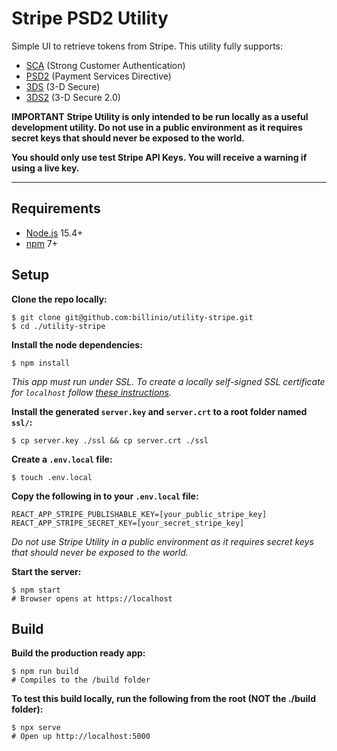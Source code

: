 # Stripe PSD2 Utility

Simple UI to retrieve tokens from Stripe. This utility fully supports:

- [SCA](https://en.wikipedia.org/wiki/Strong_customer_authentication) (Strong Customer Authentication)
- [PSD2](https://en.wikipedia.org/wiki/Payment_Services_Directive#Revised_Directive_on_Payment_Services_(PSD2)) (Payment Services Directive)
- [3DS](https://en.wikipedia.org/wiki/3-D_Secure) (3-D Secure)
- [3DS2](https://en.wikipedia.org/wiki/3-D_Secure#3-D_Secure_2.0) (3-D Secure 2.0)

**IMPORTANT**
**Stripe Utility is only intended to be run locally as a useful development utility. Do not use in a public environment as it requires secret keys that should never be exposed to the world.** 

**You should only use test Stripe API Keys. You will receive a warning if using a live key.**

-----

## Requirements

- [Node.js](https://nodejs.org/en/) 15.4+
- [npm](https://www.npmjs.com/) 7+

## Setup

**Clone the repo locally:**

```shell
$ git clone git@github.com:billinio/utility-stripe.git
$ cd ./utility-stripe
```

**Install the node dependencies:**

```shell
$ npm install
```

*This app must run under SSL. To create a locally self-signed SSL certificate for `localhost` follow [these instructions](https://gist.github.com/thekeogh/ed785cc0e8125731a6ff7fff306bc47e).*

**Install the generated `server.key` and `server.crt` to a root folder named `ssl/`:**

```shell
$ cp server.key ./ssl && cp server.crt ./ssl
```

**Create a `.env.local` file:**

```shell
$ touch .env.local
```

**Copy the following in to your `.env.local` file:**

```shell
REACT_APP_STRIPE_PUBLISHABLE_KEY=[your_public_stripe_key]
REACT_APP_STRIPE_SECRET_KEY=[your_secret_stripe_key]
```

*Do not use Stripe Utility in a public environment as it requires secret keys that should never be exposed to the world.*

**Start the server:**

```shell
$ npm start
# Browser opens at https://localhost
```

## Build

**Build the production ready app:**

```shell
$ npm run build
# Compiles to the /build folder
```

**To test this build locally, run the following from the root (NOT the ./build folder):**

```shell
$ npx serve
# Open up http://localhost:5000
```

